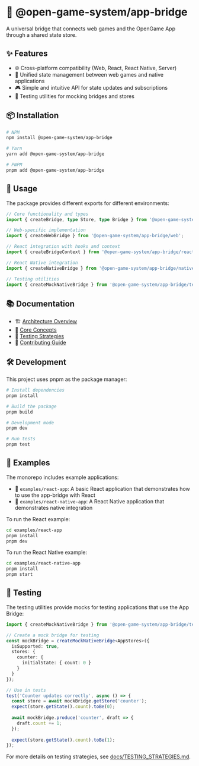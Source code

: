 # 🌉 @open-game-system/app-bridge

A universal bridge that connects web games and the OpenGame App through a shared state store.

## ✨ Features

- 🌐 Cross-platform compatibility (Web, React, React Native, Server)
- 🔄 Unified state management between web games and native applications
- 🎮 Simple and intuitive API for state updates and subscriptions
- 🧪 Testing utilities for mocking bridges and stores

## 📦 Installation

```bash
# NPM
npm install @open-game-system/app-bridge

# Yarn
yarn add @open-game-system/app-bridge

# PNPM
pnpm add @open-game-system/app-bridge
```

## 🚀 Usage

The package provides different exports for different environments:

```typescript
// Core functionality and types
import { createBridge, type Store, type Bridge } from '@open-game-system/app-bridge';

// Web-specific implementation
import { createWebBridge } from '@open-game-system/app-bridge/web';

// React integration with hooks and context
import { createBridgeContext } from '@open-game-system/app-bridge/react';

// React Native integration
import { createNativeBridge } from '@open-game-system/app-bridge/native';

// Testing utilities
import { createMockNativeBridge } from '@open-game-system/app-bridge/testing';
```

## 📚 Documentation

- 🏗️ [Architecture Overview](docs/ARCHITECTURE.md)
- 📖 [Core Concepts](docs/CONCEPTS.md)
- 🧪 [Testing Strategies](docs/TESTING_STRATEGIES.md)
- 🤝 [Contributing Guide](docs/CONTRIBUTING.md)

## 🛠️ Development

This project uses pnpm as the package manager:

```bash
# Install dependencies
pnpm install

# Build the package
pnpm build

# Development mode
pnpm dev

# Run tests
pnpm test
```

## 📱 Examples

The monorepo includes example applications:

- 🎯 `examples/react-app`: A basic React application that demonstrates how to use the app-bridge with React
- 📱 `examples/react-native-app`: A React Native application that demonstrates native integration

To run the React example:

```bash
cd examples/react-app
pnpm install
pnpm dev
```

To run the React Native example:

```bash
cd examples/react-native-app
pnpm install
pnpm start
```

## 🧪 Testing

The testing utilities provide mocks for testing applications that use the App Bridge:

```typescript
import { createMockNativeBridge } from '@open-game-system/app-bridge/testing';

// Create a mock bridge for testing
const mockBridge = createMockNativeBridge<AppStores>({
  isSupported: true,
  stores: {
    counter: {
      initialState: { count: 0 }
    }
  }
});

// Use in tests
test('Counter updates correctly', async () => {
  const store = await mockBridge.getStore('counter');
  expect(store.getState().count).toBe(0);
  
  await mockBridge.produce('counter', draft => {
    draft.count += 1;
  });
  
  expect(store.getState().count).toBe(1);
});
```

For more details on testing strategies, see [docs/TESTING_STRATEGIES.md](docs/TESTING_STRATEGIES.md). 